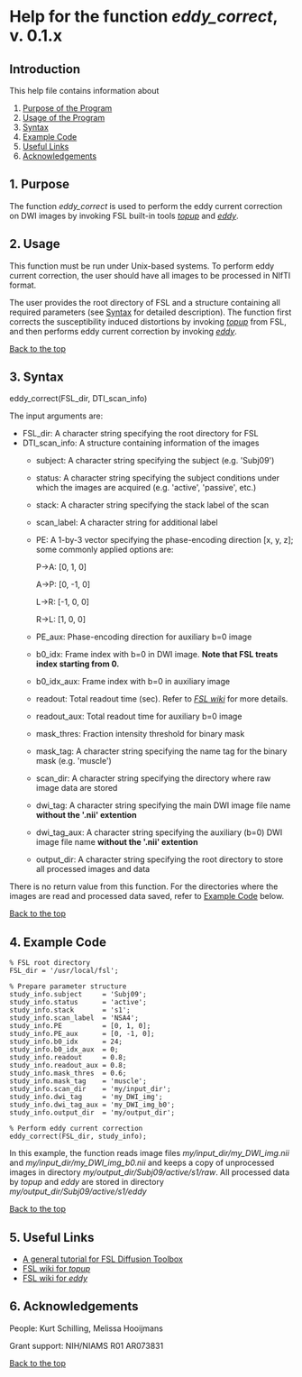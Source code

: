 # Help for the function <i>eddy_correct</i>, v. 0.1.x

## Introduction

This help file contains information about
1) [Purpose of the Program](https://github.com/bdamon/MuscleDTI_Toolbox/blob/master/Help/Help-for-eddy_correct.md#1-purpose)
2) [Usage of the Program](https://github.com/bdamon/MuscleDTI_Toolbox/blob/master/Help/Help-for-eddy_correct.md#2-usage)
3) [Syntax](https://github.com/bdamon/MuscleDTI_Toolbox/blob/master/Help/Help-for-eddy_correct.md#3-Syntax)
4) [Example Code](https://github.com/bdamon/MuscleDTI_Toolbox/blob/master/Help/Help-for-eddy_correct.md#4-Example-Code)
5) [Useful Links](https://github.com/bdamon/MuscleDTI_Toolbox/blob/master/Help/Help-for-eddy_correct.md#5-Useful-Links)
6) [Acknowledgements](https://github.com/bdamon/MuscleDTI_Toolbox/blob/master/Help/Help-for-eddy_correct.md#6-Acknowledgements)


## 1. Purpose

The function <i>eddy_correct</i> is used to perform the eddy current correction on DWI images by invoking FSL built-in tools [<i>topup</i>](https://fsl.fmrib.ox.ac.uk/fsl/fslwiki/topup) and [<i>eddy</i>](https://fsl.fmrib.ox.ac.uk/fsl/fslwiki/eddy).

## 2. Usage
This function must be run under Unix-based systems. To perform eddy current correction, the user should have all images to be processed in NIfTI format.

The user provides the root directory of FSL and a structure containing all required parameters (see [Syntax](https://github.com/bdamon/MuscleDTI_Toolbox/blob/master/Help/Help-for-eddy_correct.md#3-Syntax) for detailed description). The function first corrects the susceptibility induced distortions by invoking [<i>topup</i>](https://fsl.fmrib.ox.ac.uk/fsl/fslwiki/topup) from FSL, and then performs eddy current correction by invoking [<i>eddy</i>](https://fsl.fmrib.ox.ac.uk/fsl/fslwiki/eddy).

[Back to the top](https://github.com/bdamon/MuscleDTI_Toolbox/blob/master/Help/Help-for-eddy_correct.md)

## 3. Syntax
eddy_correct(FSL_dir, DTI_scan_info)

The input arguments are:
 * FSL_dir: A character string specifying the root directory for FSL
 * DTI_scan_info: A structure containing information of the images
   * subject: A character string specifying the subject (e.g. 'Subj09')
   * status: A character string specifying the subject conditions under which the images are acquired (e.g. 'active', 'passive', etc.)
   * stack: A character string specifying the stack label of the scan
   * scan_label: A character string for additional label
   * PE: A 1-by-3 vector specifying the phase-encoding direction [x, y, z]; some commonly applied options are:
 
     P->A: [0,  1, 0]

     A->P: [0, -1, 0]

     L->R: [-1, 0, 0]

     R->L: [1,  0, 0]
 
   * PE_aux: Phase-encoding direction for auxiliary b=0 image
   * b0_idx: Frame index with b=0 in DWI image. **Note that FSL treats index starting from 0.**
   * b0_idx_aux: Frame index with b=0 in auxiliary image
   * readout: Total readout time (sec). Refer to [<i>FSL wiki</i>](https://fsl.fmrib.ox.ac.uk/fsl/fslwiki/topup/TopupUsersGuide#A--datain) for more details.
   * readout_aux: Total readout time for auxiliary b=0 image
   * mask_thres: Fraction intensity threshold for binary mask
   * mask_tag: A character string specifying the name tag for the binary mask (e.g. 'muscle')
   * scan_dir: A character string specifying the directory where raw image data are stored
   * dwi_tag: A character string specifying the main DWI image file name **without the '.nii' extention**
   * dwi_tag_aux: A character string specifying the auxiliary (b=0) DWI image file name **without the '.nii' extention**
   * output_dir: A character string specifying the root directory to store all processed images and data

There is no return value from this function. For the directories where the images are read and processed data saved, refer to [Example Code](https://github.com/bdamon/MuscleDTI_Toolbox/blob/master/Help/Help-for-eddy_correct.md#4-Example-Code) below.

[Back to the top](https://github.com/bdamon/MuscleDTI_Toolbox/blob/master/Help/Help-for-eddy_correct.md)

## 4. Example Code
    % FSL root directory
    FSL_dir = '/usr/local/fsl';

    % Prepare parameter structure
    study_info.subject     = 'Subj09';
    study_info.status      = 'active';
    study_info.stack       = 's1';
    study_info.scan_label  = 'NSA4';
    study_info.PE          = [0, 1, 0];
    study_info.PE_aux      = [0, -1, 0];
    study_info.b0_idx      = 24;
    study_info.b0_idx_aux  = 0;
    study_info.readout     = 0.8;
    study_info.readout_aux = 0.8;
    study_info.mask_thres  = 0.6;
    study_info.mask_tag    = 'muscle';
    study_info.scan_dir    = 'my/input_dir';
    study_info.dwi_tag     = 'my_DWI_img';
    study_info.dwi_tag_aux = 'my_DWI_img_b0';
    study_info.output_dir  = 'my/output_dir';

    % Perform eddy current correction
    eddy_correct(FSL_dir, study_info);

In this example, the function reads image files <i>my/input_dir/my_DWI_img.nii</i> and <i>my/input_dir/my_DWI_img_b0.nii</i> and keeps a copy of unprocessed images in directory <i>my/output_dir/Subj09/active/s1/raw</i>. All processed data by <i>topup</i> and <i>eddy</i> are stored in directory <i>my/output_dir/Subj09/active/s1/eddy</i>

[Back to the top](https://github.com/bdamon/MuscleDTI_Toolbox/blob/master/Help/Help-for-eddy_correct.md)

## 5. Useful Links
 * [A general tutorial for FSL Diffusion Toolbox](https://fsl.fmrib.ox.ac.uk/fslcourse/lectures/practicals/fdt1/index.html)
 * [FSL wiki for <i>topup</i>](https://fsl.fmrib.ox.ac.uk/fsl/fslwiki/topup)
 * [FSL wiki for <i>eddy</i>](https://fsl.fmrib.ox.ac.uk/fsl/fslwiki/eddy)

## 6. Acknowledgements
People: Kurt Schilling, Melissa Hooijmans

Grant support: NIH/NIAMS R01 AR073831

[Back to the top](https://github.com/bdamon/MuscleDTI_Toolbox/blob/master/Help/Help-for-eddy_correct.md)
